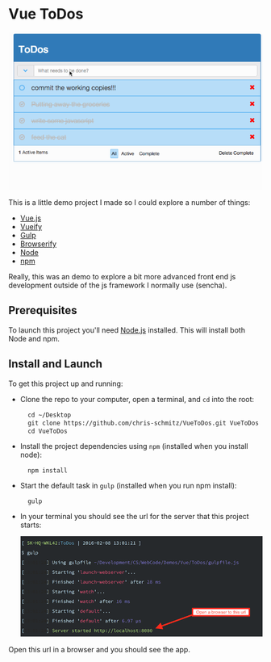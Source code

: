 # Vue ToDos

![](./readmeAttachments/VueToDos.gif)


This is a little demo project I made so I could explore a number of things:

- [Vue.js](http://vuejs.org/)
- [Vueify](https://github.com/vuejs/vueify)
- [Gulp](http://gulpjs.com/)
- [Browserify](http://browserify.org/)
- [Node](https://nodejs.org/)
- [npm](https://www.npmjs.com/)

Really, this was an demo to explore a bit more advanced front end js development outside of the js framework I normally use (sencha).

## Prerequisites

To launch this project you'll need [Node.js](https://nodejs.org/en/download/) installed. This will install both Node and npm.

## Install and Launch

To get this project up and running:

- Clone the repo to your computer, open a terminal, and `cd` into the root:

	    cd ~/Desktop
	    git clone https://github.com/chris-schmitz/VueToDos.git VueToDos
	    cd VueToDos

- Install the project dependencies using `npm` (installed when you install node):

	    npm install

- Start the default task in `gulp` (installed when you run npm install):

    	gulp

- In your terminal you should see the url for the server that this project starts:

   ![example output of gulp command](./readmeAttachments/RunningDefaultGulpTask.png)


Open this url in a browser and you should see the app.